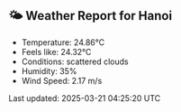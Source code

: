 <!-- WEATHER-START -->
## 🌤 Weather Report for Hanoi

- Temperature: 24.86°C
- Feels like: 24.32°C
- Conditions: scattered clouds
- Humidity: 35%
- Wind Speed: 2.17 m/s

Last updated: 2025-03-21 04:25:20 UTC
<!-- WEATHER-END -->
